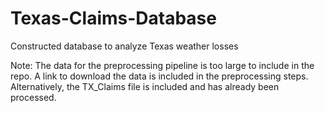 # Texas-Claims-Database
Constructed database to analyze Texas weather losses

Note: The data for the preprocessing pipeline is too large to include in the repo. A link to download the data is included in the preprocessing steps. Alternatively, the TX_Claims file is included and has already been processed.
